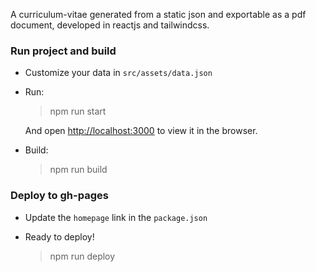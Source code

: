 A curriculum-vitae generated from a static json and exportable as a pdf document, developed in reactjs and tailwindcss.

### Run project and build

- Customize your data in `src/assets/data.json`
- Run:

    > npm run start

    And open [http://localhost:3000](http://localhost:3000) to view it in the browser.

- Build:

    > npm run build

### Deploy to gh-pages

- Update the `homepage` link in the `package.json`

- Ready to deploy!

    > npm run deploy


